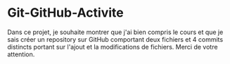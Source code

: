# Git-GitHub-Activite

Dans ce projet, je souhaite montrer que j'ai bien compris le cours et que je sais créer un repository sur GitHub comportant deux fichiers et 4 commits distincts portant sur l'ajout et la modifications de fichiers.
Merci de votre attention.
